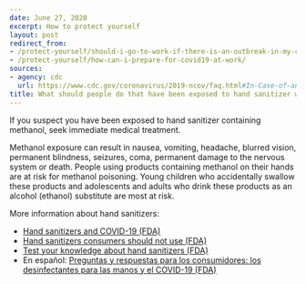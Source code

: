 ```yaml
---
date: June 27, 2020
excerpt: How to protect yourself
layout: post
redirect_from:
- /protect-yourself/should-i-go-to-work-if-there-is-an-outbreak-in-my-community/
- /protect-yourself/how-can-i-prepare-for-covid19-at-work/
sources:
- agency: cdc
  url: https://www.cdc.gov/coronavirus/2019-ncov/faq.html#In-Case-of-an-Outbreak-in-Your-Community
title: What should people do that have been exposed to hand sanitizer with potential methanol contamination? 
---
```


If you suspect you have been exposed to hand sanitizer containing methanol, seek immediate medical treatment. 

Methanol exposure can result in nausea, vomiting, headache, blurred vision, permanent blindness, seizures, coma, permanent damage to the nervous system or death. People using products containing methanol on their hands are at risk for methanol poisoning. Young children who accidentally swallow these products and adolescents and adults who drink these products as an alcohol (ethanol) substitute are most at risk. 

More information about hand sanitizers:
- [Hand sanitizers and COVID-19 (FDA)](https://www.fda.gov/drugs/drug-safety-and-availability/fda-updates-hand-sanitizers-consumers-should-not-use#products)
- [Hand sanitizers consumers should not use (FDA)](https://www.fda.gov/drugs/drug-safety-and-availability/fda-updates-hand-sanitizers-consumers-should-not-use#products)
- [Test your knowledge about hand sanitizers (FDA)](https://www.accessdata.fda.gov/cder/sanitizer/)
- En español: [Preguntas y respuestas para los consumidores: los desinfectantes para las manos y el COVID-19 (FDA)](https://www.fda.gov/drugs/information-drug-class/preguntas-y-respuestas-para-los-consumidores-los-desinfectantes-para-las-manos-y-el-covid-19)